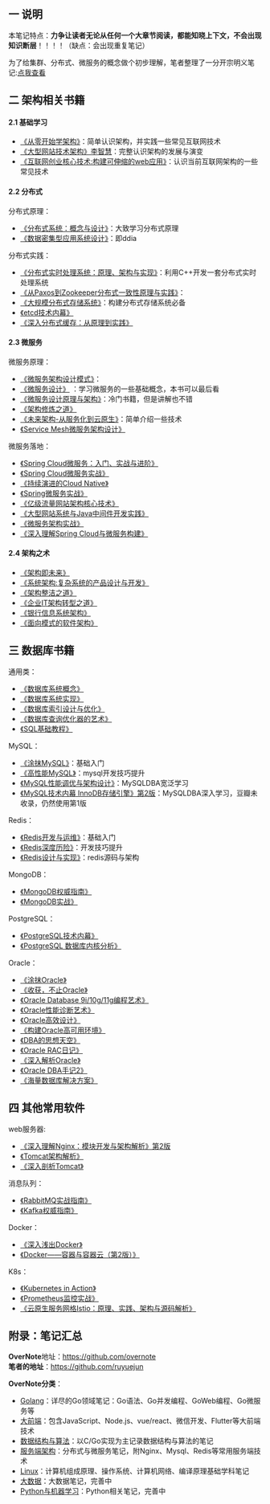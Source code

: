 ## 一 说明

本笔记特点：**力争让读者无论从任何一个大章节阅读，都能知晓上下文，不会出现知识断层**！！！！（缺点：会出现重复笔记）  

为了给集群、分布式、微服务的概念做个初步理解，笔者整理了一分开宗明义笔记:[点我查看](https://github.com/overnote/over-architecture/blob/master/开宗明义.md)

## 二 架构相关书籍

#### 2.1 基础学习

- [《从零开始学架构》](https://book.douban.com/subject/30335935/)：简单认识架构，并实践一些常见互联网技术
- [《大型网站技术架构》李智慧](https://book.douban.com/subject/25723064/)：完整认识架构的发展与演变
- [《互联网创业核心技术:构建可伸缩的web应用》](https://book.douban.com/subject/26906846/)：认识当前互联网架构的一些常见技术

#### 2.2 分布式

分布式原理：
- [《分布式系统：概念与设计》](https://book.douban.com/subject/21624776/)：大致学习分布式原理
- [《数据密集型应用系统设计》](https://book.douban.com/subject/30329536/)：即ddia

分布式实践：
- [《分布式实时处理系统：原理、架构与实现》](https://book.douban.com/subject/26833829/)：利用C++开发一套分布式实时处理系统
- [《从Paxos到Zookeeper分布式一致性原理与实践》](https://book.douban.com/subject/26292004/)：
- [《大规模分布式存储系统》](https://book.douban.com/subject/25723658/)：构建分布式存储系统必备
- [《etcd技术内幕》](https://book.douban.com/subject/30275551/)
- [《深入分布式缓存：从原理到实践》](https://book.douban.com/subject/27602483/)

#### 2.3 微服务

微服务原理：
- [《微服务架构设计模式》](https://book.douban.com/subject/33425123/)：
- [《微服务设计》](https://book.douban.com/subject/26772677/) ：学习微服务的一些基础概念，本书可以最后看
- [《微服务设计原理与架构》](https://book.douban.com/subject/30233793/)：冷门书籍，但是讲解也不错
- [《架构修炼之道》](https://book.douban.com/subject/33389549/)
- [《未来架构-从服务化到云原生》](https://book.douban.com/subject/30477839/)：简单介绍一些技术
- [《Service Mesh微服务架构设计》](https://book.douban.com/subject/34856113/)

微服务落地：
- [《Spring Cloud微服务：入门、实战与进阶》](https://book.douban.com/subject/34441728/)
- [《Spring Cloud微服务实战》](https://book.douban.com/subject/27025912/)
- [《持续演进的Cloud Native》](https://book.douban.com/subject/30370644/)
- [《Spring微服务实战》](https://book.douban.com/subject/30233791/)
- [《亿级流量网站架构核心技术》](https://book.douban.com/subject/26999243/)
- [《大型网站系统与Java中间件开发实践》](https://book.douban.com/subject/25867042/)
- [《微服务架构实战》](https://book.douban.com/subject/30417709/)
- [《深入理解Spring Cloud与微服务构建》](https://book.douban.com/subject/30180533/)

#### 2.4 架构之术

- [《架构即未来》](https://book.douban.com/subject/26765979/)
- [《系统架构:复杂系统的产品设计与开发》](https://book.douban.com/subject/26938710/)
- [《架构整洁之道》](https://book.douban.com/subject/30333919/)   
- [《企业IT架构转型之道》](https://book.douban.com/subject/27039508/)
- [《银行信息系统架构》](https://book.douban.com/subject/26677445/)
- [《面向模式的软件架构》](https://book.douban.com/subject/4848563/)

## 三 数据库书籍

通用类：
- [《数据库系统概念》](https://book.douban.com/subject/10548379/)
- [《数据库系统实现》](https://book.douban.com/subject/4838430/)
- [《数据库索引设计与优化》](https://book.douban.com/subject/26419771/)
- [《数据库查询优化器的艺术》](https://book.douban.com/subject/25815707/)
- [《SQL基础教程》](https://book.douban.com/subject/27055712/)

MySQL：
- [《涂抹MySQL》](https://book.douban.com/subject/25898562/)：基础入门
- [《高性能MySQL》](https://book.douban.com/subject/23008813/)：mysql开发技巧提升
- [《MySQL性能调优与架构设计》](https://book.douban.com/subject/3729677/)：MySQLDBA宽泛学习
- [《MySQL技术内幕 InnoDB存储引擎》第2版](https://book.douban.com/subject/24708143/)：MySQLDBA深入学习，豆瓣未收录，仍然使用第1版

Redis：
- [《Redis开发与运维》](https://book.douban.com/subject/26971561/)：基础入门
- [《Redis深度历险》](https://book.douban.com/subject/30386804/)：开发技巧提升
- [《Redis设计与实现》](https://book.douban.com/subject/25900156/)：redis源码与架构

MongoDB：
- [《MongoDB权威指南》](https://book.douban.com/subject/25798102/)
- [《MongoDB实战》](https://book.douban.com/subject/19977785/)

PostgreSQL：
- [《PostgreSQL技术内幕》](https://book.douban.com/subject/30256561/)
- [《PostgreSQL 数据库内核分析》](https://book.douban.com/subject/6971366/)

Oracle：
- [《涂抹Oracle》](https://book.douban.com/subject/4196676/)
- [《收获，不止Oracle》](https://book.douban.com/subject/23857303/)
- [《Oracle Database 9i/10g/11g编程艺术》](https://book.douban.com/subject/5402711/)
- [《Oracle性能诊断艺术》](https://book.douban.com/subject/4076215/)
- [《Oracle高效设计》](https://book.douban.com/subject/1503909/)
- [《构建Oracle高可用环境》](https://book.douban.com/subject/2531036/)
- [《DBA的思想天空》](https://book.douban.com/subject/19966085/)
- [《Oracle RAC日记》](https://book.douban.com/subject/4838427/)
- [《深入解析Oracle》](https://book.douban.com/subject/3393767/)
- [《Oracle DBA手记2》](https://book.douban.com/subject/5362865/)
- [《海量数据库解决方案》](https://book.douban.com/subject/5346169/)

## 四 其他常用软件

web服务器:
- [《深入理解Nginx：模块开发与架构解析》第2版](https://book.douban.com/subject/26745255/)
- [《Tomcat架构解析》](https://book.douban.com/subject/27034717/)
- [《深入剖析Tomcat》](https://book.douban.com/subject/10426640/)

消息队列：
- [《RabbitMQ实战指南》](https://book.douban.com/subject/27591386/)
- [《Kafka权威指南》](https://book.douban.com/subject/27665114/)

Docker：
- [《深入浅出Docker》](https://book.douban.com/subject/30486354/)
- [《Docker——容器与容器云（第2版）》](https://book.douban.com/subject/26894736/)

K8s：
- [《Kubernetes in Action》](https://book.douban.com/subject/30418855/)
- [《Prometheus监控实战》](https://book.douban.com/subject/34801408/)
- [《云原生服务网格Istio：原理、实践、架构与源码解析》](https://book.douban.com/subject/34438220/)

## 附录：笔记汇总

**OverNote**地址：https://github.com/overnote    
**笔者的地址**：https://github.com/ruyuejun  

**OverNote分类**：  
- [Golang](https://github.com/overnote/over-golang)：详尽的Go领域笔记：Go语法、Go并发编程、GoWeb编程、Go微服务等
- [大前端](https://github.com/overnote/over-javascript)：包含JavaScript、Node.js、vue/react、微信开发、Flutter等大前端技术
- [数据结构与算法](https://github.com/overnote/over-algorithm)：以C/Go实现为主记录数据结构与算法的笔记
- [服务端架构](https://github.com/overnote/over-server)：分布式与微服务笔记，附Nginx、Mysql、Redis等常用服务端技术
- [Linux](https://github.com/overnote/over-linux)：计算机组成原理、操作系统、计算机网络、编译原理基础学科笔记
- [大数据](https://github.com/overnote/over-bigdata)：大数据笔记，完善中
- [Python与机器学习](https://github.com/overnote/over-python)：Python相关笔记，完善中  
